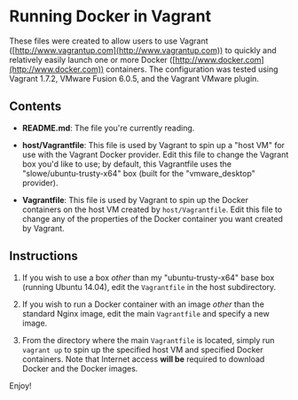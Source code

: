# Running Docker in Vagrant

These files were created to allow users to use Vagrant ([http://www.vagrantup.com](http://www.vagrantup.com)) to quickly and relatively easily launch one or more Docker ([http://www.docker.com](http://www.docker.com)) containers. The configuration was tested using Vagrant 1.7.2, VMware Fusion 6.0.5, and the Vagrant VMware plugin.

## Contents

* **README.md**: The file you're currently reading.

* **host/Vagrantfile**: This file is used by Vagrant to spin up a "host VM" for use with the Vagrant Docker provider. Edit this file to change the Vagrant box you'd like to use; by default, this Vagrantfile uses the "slowe/ubuntu-trusty-x64" box (built for the "vmware_desktop" provider).

* **Vagrantfile**: This file is used by Vagrant to spin up the Docker containers on the host VM created by `host/Vagrantfile`. Edit this file to change any of the properties of the Docker container you want created by Vagrant.

## Instructions

1. If you wish to use a box _other_ than my "ubuntu-trusty-x64" base box (running Ubuntu 14.04), edit the `Vagrantfile` in the host subdirectory.

2. If you wish to run a Docker container with an image _other_ than the standard Nginx image, edit the main `Vagrantfile` and specify a new image.

3. From the directory where the main `Vagrantfile` is located, simply run `vagrant up` to spin up the specified host VM and specified Docker containers. Note that Internet access **will be** required to download Docker and the Docker images.

Enjoy!